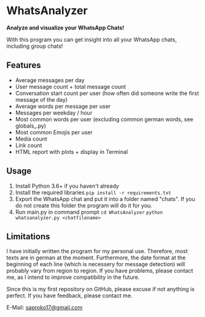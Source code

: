 # WhatsAnalyzer

**Analyze and visualize your WhatsApp Chats!**

With this program you can get insight into all your WhatsApp chats, including group chats!

## Features

* Average messages per day
* User message count + total message count
* Conversation start count per user (how often did someone write the first message of the day)
* Average words per message per user
* Messages per weekday / hour
* Most common words per user (excluding common german words, see globals_.py)
* Most common Emojis per user
* Media count
* Link count
* HTML report with plots + display in Terminal

## Usage

1. Install Python 3.6+ if you haven't already
2. Install the required libraries
   `pip install -r requirements.txt`
3. Export the WhatsApp chat and put it into a folder named "chats". If you do not create this folder the program will do it for you.
4. Run main.py in command prompt
   `cd WhatsAnalyzer`
   `python whatsanalyzer.py <chatfilename>`

## Limitations

I have initially written the program for my personal use. Therefore, most texts are in german at the moment. Furthermore, the date format at the beginning of each line (which is necessery for message detection) will probably vary from region to region. If you have problems, please contact me, as I intend to improve compatibility in the future.

Since this is my first repository on GitHub, please excuse if not anything is perfect. If you have feedback, please contact me.

E-Mail: saproko17@gmail.com
